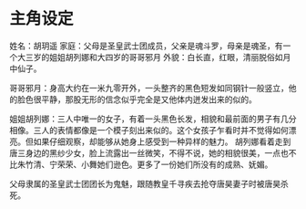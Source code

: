 # 主角设定

姓名：胡玥遥
家庭：父母是圣皇武士团成员，父亲是魂斗罗，母亲是魂圣，有一个大三岁的姐姐胡列娜和大四岁的哥哥邪月
外貌：白长直，红眼，清丽脱俗如月中仙子。

哥哥邪月：身高大约在一米九零开外，一头整齐的黑色短发如同钢针一般竖立，他的脸色很平静，那股无形的信念似乎完全是又他体内迸发出来的似的。

姐姐胡列娜：三人中唯一的女子，有着一头黑色长发，相貌和最前面的男子有几分相像。三人的表情都像是一个模子刻出来似的。这个女孩子乍看时并不觉得如何漂亮。但如果仔细观察，却能够从她身上感受到一种异样的魅力。
胡列娜看着走到唐三身边的黑纱少女，脸上流露出一丝微笑，不得不说，她的相貌很美，一点也不比朱竹清、宁荣荣、小舞她们逊色。更多了一份她们所没有的成熟、妩媚。

父母隶属的圣皇武士团团长为鬼魅，跟随教皇千寻疾去抢夺唐昊妻子时被唐昊杀死。